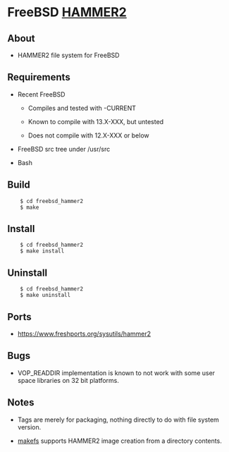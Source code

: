FreeBSD [HAMMER2](https://gitweb.dragonflybsd.org/dragonfly.git/blob/HEAD:/sys/vfs/hammer2/DESIGN)
========

## About

+ HAMMER2 file system for FreeBSD

## Requirements

+ Recent FreeBSD

    + Compiles and tested with -CURRENT

    + Known to compile with 13.X-XXX, but untested

    + Does not compile with 12.X-XXX or below

+ FreeBSD src tree under /usr/src

+ Bash

## Build

        $ cd freebsd_hammer2
        $ make

## Install

        $ cd freebsd_hammer2
        $ make install

## Uninstall

        $ cd freebsd_hammer2
        $ make uninstall

## Ports

+ https://www.freshports.org/sysutils/hammer2

## Bugs

+ VOP\_READDIR implementation is known to not work with some user space libraries on 32 bit platforms.

## Notes

+ Tags are merely for packaging, nothing directly to do with file system version.

+ [makefs](https://github.com/kusumi/makefs) supports HAMMER2 image creation from a directory contents.
